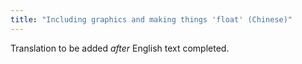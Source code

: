 ```yaml
---
title: "Including graphics and making things 'float' (Chinese)"
---
```

Translation to be added _after_ English text completed.
